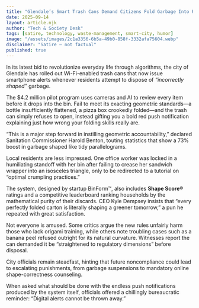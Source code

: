 ```yaml
---
title: "Glendale’s Smart Trash Cans Demand Citizens Fold Garbage Into Perfect Geometric Shapes"
date: 2025-09-14
layout: article.njk
author: "Tech & Society Desk"
tags: [satire, technology, waste-management, smart-city, humor]
image: "/assets/images/2c1a3356-6b5a-49b0-858f-3332afa75604.webp"
disclaimer: "Satire — not factual"
published: true
---
```


In its latest bid to revolutionize everyday life through algorithms, the city of Glendale has rolled out Wi-Fi-enabled trash cans that now issue smartphone alerts whenever residents attempt to dispose of *“incorrectly shaped”* garbage.  

The $4.2 million pilot program uses cameras and AI to review every item before it drops into the bin. Fail to meet its exacting geometric standards—a bottle insufficiently flattened, a pizza box crookedly folded—and the trash can simply refuses to open, instead gifting you a bold red push notification explaining just how wrong your folding skills really are.  

“This is a major step forward in instilling geometric accountability,” declared Sanitation Commissioner Harold Benton, touting statistics that show a 73% boost in garbage shaped like tidy parallelograms.  

Local residents are less impressed. One office worker was locked in a humiliating standoff with her bin after failing to crease her sandwich wrapper into an isosceles triangle, only to be redirected to a tutorial on “optimal crumpling practices.”  

The system, designed by startup BinForm™, also includes **Shape Score®** ratings and a competitive leaderboard ranking households by the mathematical purity of their discards. CEO Kyle Dempsey insists that “every perfectly folded carton is literally shaping a greener tomorrow,” a pun he repeated with great satisfaction.  

Not everyone is amused. Some critics argue the new rules unfairly harm those who lack origami training, while others note troubling cases such as a banana peel refused outright for its natural curvature. Witnesses report the can demanded it be “straightened to regulatory dimensions” before disposal.  

City officials remain steadfast, hinting that future noncompliance could lead to escalating punishments, from garbage suspensions to mandatory online shape-correctness counseling.  

When asked what should be done with the endless push notifications produced by the system itself, officials offered a chillingly bureaucratic reminder: “Digital alerts cannot be thrown away.”  